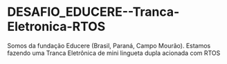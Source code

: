# DESAFIO_EDUCERE--Tranca-Eletronica-RTOS
 Somos da fundação Educere (Brasil, Paraná, Campo Mourão).
 Estamos fazendo uma Tranca Eletrônica de mini lingueta dupla acionada com RTOS
